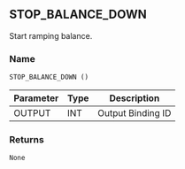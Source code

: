 ## STOP\_BALANCE\_DOWN

Start ramping balance.


### Name

`STOP_BALANCE_DOWN ()`


| Parameter | Type | Description       |
| --------- | ---- | ----------------- |
| OUTPUT    | INT  | Output Binding ID |


### Returns

`None`